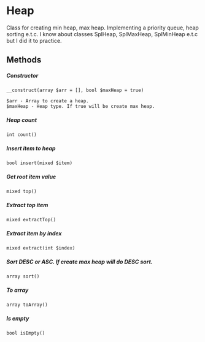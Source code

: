 # Heap

Class for creating min heap, max heap. Implementing a priority queue, heap sorting e.t.c.
I know about classes SplHeap, SplMaxHeap, SplMinHeap e.t.c but I did it to practice.

## Methods

##### Constructor
````
__construct(array $arr = [], bool $maxHeap = true)

$arr - Array to create a heap.
$maxHeap - Heap type. If true will be create max heap.
````
##### Heap count
````
int count()
````
##### Insert item to heap
````
bool insert(mixed $item)
````
##### Get root item value
````
mixed top()
````
##### Extract top item
````
mixed extractTop()
````
##### Extract item by index
````
mixed extract(int $index)
````
##### Sort DESC or ASC. If create max heap will do DESC sort.
````
array sort()
````
##### To array
````
array toArray()
````
##### Is empty
````
bool isEmpty()
````


